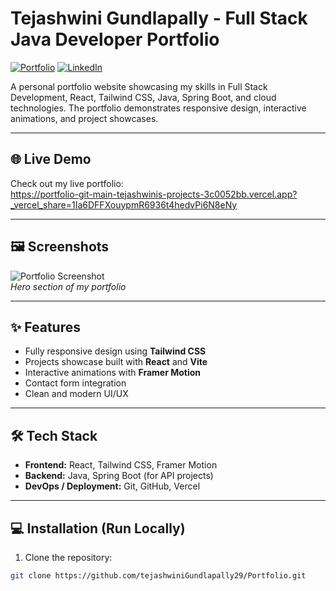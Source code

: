 # Tejashwini Gundlapally - Full Stack Java Developer Portfolio

[![Portfolio](https://img.shields.io/badge/Portfolio-Live-green)](https://portfolio.vercel.app)
[![LinkedIn](https://img.shields.io/badge/LinkedIn-Connect-blue)](https://www.linkedin.com/in/tejashwinigundlapally/)

A personal portfolio website showcasing my skills in Full Stack Development, React, Tailwind CSS, Java, Spring Boot, and cloud technologies. The portfolio demonstrates responsive design, interactive animations, and project showcases.

---

## 🌐 Live Demo
Check out my live portfolio:  
https://portfolio-git-main-tejashwinis-projects-3c0052bb.vercel.app?_vercel_share=1Ia6DFFXouypmR6936t4hedvPi6N8eNy

---

## 🖼 Screenshots
![Portfolio Screenshot](./screenshot.png)  
*Hero section of my portfolio*

---

## ✨ Features
- Fully responsive design using **Tailwind CSS**
- Projects showcase built with **React** and **Vite**
- Interactive animations with **Framer Motion**
- Contact form integration
- Clean and modern UI/UX

---

## 🛠 Tech Stack
- **Frontend:** React, Tailwind CSS, Framer Motion  
- **Backend:** Java, Spring Boot (for API projects)  
- **DevOps / Deployment:** Git, GitHub, Vercel  

---

## 💻 Installation (Run Locally)
1. Clone the repository:
```bash
git clone https://github.com/tejashwiniGundlapally29/Portfolio.git
